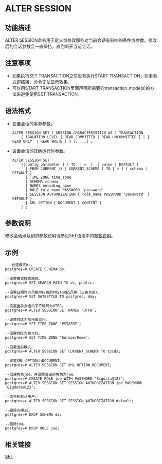 # ALTER SESSION<a name="ZH-CN_TOPIC_0242370537"></a>

## 功能描述<a name="zh-cn_topic_0237122073_zh-cn_topic_0059778275_s62f804a7ed5a4f278e36b0175ff7bdc9"></a>

ALTER SESSION命令用于定义或修改那些对当前会话有影响的条件或参数。修改后的会话参数会一直保持，直到断开当前会话。

## 注意事项<a name="zh-cn_topic_0237122073_zh-cn_topic_0059778275_sa3088a8149ed4a2aa40a1107176bbe0a"></a>

-   如果执行SET TRANSACTION之前没有执行START TRANSACTION，则事务立即结束，命令无法显示效果。
-   可以用START TRANSACTION里面声明所需要的transaction\_mode\(s\)的方法来避免使用SET TRANSACTION。

## 语法格式<a name="zh-cn_topic_0237122073_zh-cn_topic_0059778275_sbe3534568f9843f48bb14af315b3c0f6"></a>

-   设置会话的事务参数。

    ```
    ALTER SESSION SET [ SESSION CHARACTERISTICS AS ] TRANSACTION
        { ISOLATION LEVEL { READ COMMITTED | READ UNCOMMITTED } | { READ ONLY  | READ WRITE } } [, ...] ;
    ```

-   设置会话的其他运行时参数。

    ```
    ALTER SESSION SET 
        {{config_parameter { { TO  | =  }  { value | DEFAULT }
          | FROM CURRENT }} | CURRENT_SCHEMA [ TO | = ] { schema | DEFAULT }
          | TIME ZONE time_zone
          | SCHEMA schema
          | NAMES encoding_name
          | ROLE role_name PASSWORD 'password'
          | SESSION AUTHORIZATION { role_name PASSWORD 'password' | DEFAULT }
          | XML OPTION { DOCUMENT | CONTENT }
        } ;
    ```


## 参数说明<a name="zh-cn_topic_0237122073_zh-cn_topic_0059778275_sddb6ecf7bf554397a5dcf64a45a2fd33"></a>

修改会话涉及到的参数说明请参见SET语法中的[参数说明](SET.md#zh-cn_topic_0237122186_zh-cn_topic_0059779029_s39823c7ebd854a9f9c761b3a32b1c3c3)。

## 示例<a name="zh-cn_topic_0237122073_zh-cn_topic_0059778275_sea2dac4896614cbf9f90c11334eb3538"></a>

```
-- 创建模式ds。
postgres=# CREATE SCHEMA ds;

--设置模式搜索路径。
postgres=# SET SEARCH_PATH TO ds, public;

--设置日期时间风格为传统的POSTGRES风格（日在月前）。
postgres=# SET DATESTYLE TO postgres, dmy;

--设置当前会话的字符编码为UTF8。
postgres=# ALTER SESSION SET NAMES 'UTF8';

--设置时区为加州伯克利。
postgres=# SET TIME ZONE 'PST8PDT';

--设置时区为意大利。
postgres=# SET TIME ZONE 'Europe/Rome';

--设置当前模式。
postgres=# ALTER SESSION SET CURRENT_SCHEMA TO tpcds;

--设置XML OPTION为DOCUMENT。
postgres=# ALTER SESSION SET XML OPTION DOCUMENT;

--创建角色joe，并设置会话的角色为joe。
postgres=# CREATE ROLE joe WITH PASSWORD 'Bigdata@123';
postgres=# ALTER SESSION SET SESSION AUTHORIZATION joe PASSWORD 'Bigdata@123';

--切换到默认用户。
postgres=> ALTER SESSION SET SESSION AUTHORIZATION default;

--删除ds模式。
postgres=# DROP SCHEMA ds;

--删除joe。
postgres=# DROP ROLE joe;
```

## 相关链接<a name="zh-cn_topic_0237122073_zh-cn_topic_0059778275_sae8fd88368e642f8bec50ae5712a870c"></a>

[SET](SET.md)

